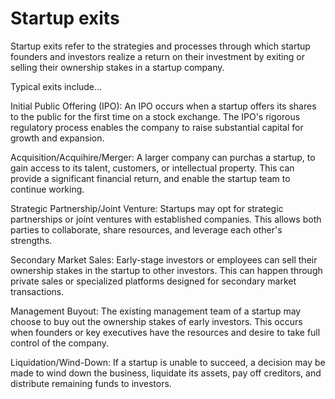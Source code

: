 # Startup exits

Startup exits refer to the strategies and processes through which startup founders and investors realize a return on their investment by exiting or selling their ownership stakes in a startup company. 

Typical exits include…

Initial Public Offering (IPO): An IPO occurs when a startup offers its shares to the public for the first time on a stock exchange. The IPO's rigorous regulatory process enables the company to raise substantial capital for growth and expansion.

Acquisition/Acquihire/Merger: A larger company can purchas a startup, to gain access to its talent, customers, or intellectual property. This can provide a significant financial return, and enable the startup team to continue working.

Strategic Partnership/Joint Venture: Startups may opt for strategic partnerships or joint ventures with established companies. This allows both parties to collaborate, share resources, and leverage each other's strengths. 

Secondary Market Sales: Early-stage investors or employees can sell their ownership stakes in the startup to other investors. This can happen through private sales or specialized platforms designed for secondary market transactions.

Management Buyout: The existing management team of a startup may choose to buy out the ownership stakes of early investors. This occurs when founders or key executives have the resources and desire to take full control of the company.

Liquidation/Wind-Down: If a startup is unable to succeed, a decision may be made to wind down the business, liquidate its assets, pay off creditors, and distribute remaining funds to investors.
